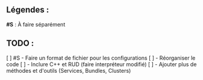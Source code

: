 ## Légendes :
**#S** : À faire séparément

## TODO :
[ ] #S - Faire un format de fichier pour les configurations
[ ] - Réorganiser le code
[ ] - Inclure C++ et RUD (faire interpréteur modifié)
[ ] - Ajouter plus de méthodes et d'outils (Services, Bundles, Clusters)